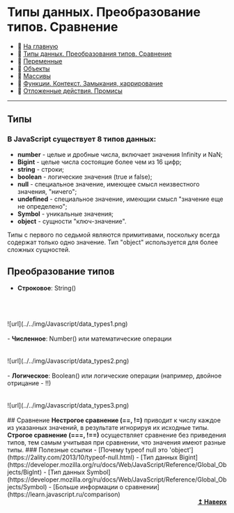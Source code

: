 # Типы данных. Преобразование типов. Сравнение
- :page_with_curl: [На главную](../../../README.md)<br>
- :page_with_curl: [Типы данных. Преобразования типов. Сравнение](./data-types_comparison.md)<br>
- :page_with_curl: [Переменные](./variables.md)<br>
- :page_with_curl: [Объекты](./objectss.md)<br>
- :page_with_curl: [Массивы](./arrays.md)<br>
- :page_with_curl: [Функции. Контекст. Замыкания, каррирование](./functions_сontext_сarr_сlosures.md)<br>
- :page_with_curl: [Отложенные действия. Промисы](./delayed-actions_promise.md)<br>
---
## Типы
### В JavaScript существует 8 типов данных:
- <b>number</b> - целые и дробные числа, включает значения Infinity и NaN;
- <b>Bigint</b> - целые числа состоящие более чем из 16 цифр;
- <b>string</b> - строки;
- <b>boolean</b> - логические значения (true и false);
- <b>null</b> - специальное значение, имеющее смысл неизвестного значения, "ничего";
- <b>undefined</b> - специальное значение, имеющии смысл "значение еще не определено";
- <b>Symbol</b> - уникальные значения;
- <b>object</b> -  сущности "ключ-значение". 

Типы с первого по седьмой являются примитивами, поскольку всегда содержат только одно значение. Тип "object" используется для более сложных сущностей.
## Преобразование типов
- <b>Строковое</b>: String()
<br>
<br>
<br>
![url](../../img/Javascript/data_types1.png)
<br>
<br>
- <b>Численное</b>: Number() или математические операции
<br>
<br>
<br>
![url](../../img/Javascript/data_types2.png)
<br>
<br>
- <b>Логическое</b>: Boolean() или логические операции (например, двойное отрицание - !!)
<br>
<br>
<br>
![url](../../img/Javascript/data_types3.png)
<br>
<br>
## Сравнение
<b>Нестрогое сравнение (==, !=)</b> приводит к числу каждое из указанных значений, в результате игнорируя их исходные типы.
<b>Строгое сравнение (===, !==)</b> осуществляет сравнение без приведения типов, тем самым учитывая при сравнении, что значения имеют разные типы.
### Полезные ссылки
- [Почему typeof null это 'object'](https://2ality.com/2013/10/typeof-null.html)
- [Тип данных Bigint](https://developer.mozilla.org/ru/docs/Web/JavaScript/Reference/Global_Objects/BigInt)
- [Тип данных Symbol](https://developer.mozilla.org/ru/docs/Web/JavaScript/Reference/Global_Objects/Symbol)
- [Больше информации о сравнении](https://learn.javascript.ru/comparison)
<div align="right">
  <b><a href="#">↥ Наверх</a></b>
</div>